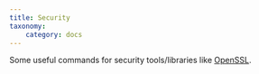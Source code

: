 ```yaml
---
title: Security
taxonomy:
    category: docs
---
```


Some useful commands for security tools/libraries like [OpenSSL](https://www.openssl.org/).

